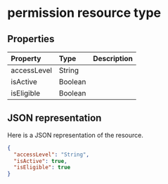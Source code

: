 # permission resource type




## Properties
| Property	   | Type	|Description|
|:---------------|:--------|:----------|
|accessLevel|String||
|isActive|Boolean||
|isEligible|Boolean||

## JSON representation

Here is a JSON representation of the resource.

<!-- {
  "blockType": "resource",
  "optionalProperties": [

  ],
  "@odata.type": "microsoft.graph.permission"
}-->

```json
{
  "accessLevel": "String",
  "isActive": true,
  "isEligible": true
}

```

<!-- uuid: 8fcb5dbc-d5aa-4681-8e31-b001d5168d79
2015-10-25 14:57:30 UTC -->
<!-- {
  "type": "#page.annotation",
  "description": "permission resource",
  "keywords": "",
  "section": "documentation",
  "tocPath": ""
}-->